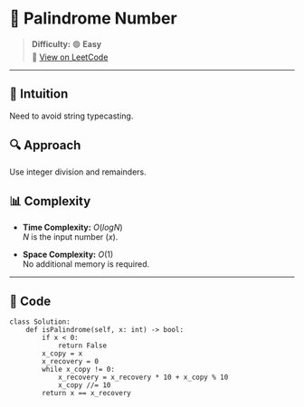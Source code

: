 
# 🧠 Palindrome Number

> **Difficulty:** 🟢 **Easy**\
> 📎 [View on LeetCode](https://leetcode.com/problems/palindrome-number/description/)

---

## 📝 Intuition
Need to avoid string typecasting.

## 🔍 Approach
Use integer division and remainders.

## 📊 Complexity

- **Time Complexity:**
$O(logN)$  
$N$ is the input number ($x$).


- **Space Complexity:**
$O(1)$  
No additional memory is required.

---

## 🧩 Code

```python3 []
class Solution:
    def isPalindrome(self, x: int) -> bool:
        if x < 0:
            return False
        x_copy = x
        x_recovery = 0
        while x_copy != 0:
            x_recovery = x_recovery * 10 + x_copy % 10
            x_copy //= 10
        return x == x_recovery
```
